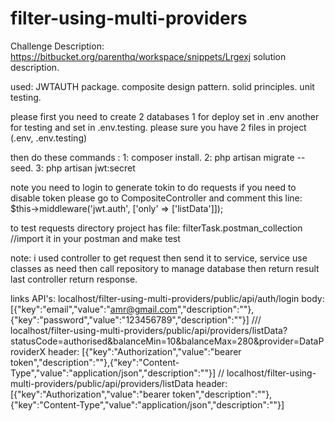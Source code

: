 # filter-using-multi-providers
Challenge Description: https://bitbucket.org/parenthq/workspace/snippets/Lrgexj
solution description.

used: JWTAUTH package. composite design pattern. solid principles. unit testing.

please first you need to create 2 databases 1 for deploy set in .env another for testing and set in .env.testing. please sure you have 2 files in project (.env, .env.testing)

then do these commands : 1: composer install. 2: php artisan migrate --seed. 3: php artisan jwt:secret

note you need to login to generate tokin to do requests if you need to disable token please go to CompositeController and comment this line:      
$this->middleware('jwt.auth', ['only' => ['listData']]);

to test requests directory project has file: filterTask.postman_collection //import it in your postman and make test


note:
    i used controller to get request then send it to service, 
    service use classes as need then call repository to manage database
     then return result last controller return response.

links API's: 
localhost/filter-using-multi-providers/public/api/auth/login
body: [{"key":"email","value":"amr@gmail.com","description":""},{"key":"password","value":"123456789","description":""}]
///
localhost/filter-using-multi-providers/public/api/providers/listData?statusCode=authorised&balanceMin=10&balanceMax=280&provider=DataProviderX
header: [{"key":"Authorization","value":"bearer token","description":""},{"key":"Content-Type","value":"application/json","description":""}]
//
localhost/filter-using-multi-providers/public/api/providers/listData
header: [{"key":"Authorization","value":"bearer token","description":""},{"key":"Content-Type","value":"application/json","description":""}]
